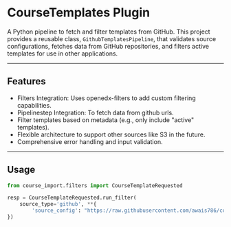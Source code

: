 # CourseTemplates Plugin

A Python pipeline to fetch and filter templates from GitHub. This project provides a reusable class, `GithubTemplatesPipeline`, that validates source configurations, fetches data from GitHub repositories, and filters active templates for use in other applications.

---

## Features

- Filters Integration: Uses openedx-filters to add custom filtering capabilities.
- Pipelinestep Integration: To fetch data from github urls.
- Filter templates based on metadata (e.g., only include "active" templates).
- Flexible architecture to support other sources like S3 in the future.
- Comprehensive error handling and input validation.

---

## Usage
```python
from course_import.filters import CourseTemplateRequested

resp = CourseTemplateRequested.run_filter(
    source_type='github', **{
        'source_config': "https://raw.githubusercontent.com/awais786/courses/refs/heads/main/edly_courses.json"
})
```
